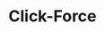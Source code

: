 <!-- Eksik state'leri bulmak için useEffect'e yakından bakın ve hangi state'lere bağlı olduğunu görün

Ayrıca, bir şeyleri "açabilmek" ve "kapatabilmek" için bu iki state'in ne tür değerlere sahip olması gerektiğini düşünün. Ne tür bir değer ve-ve ya değerler, binary bir yapıya sahiptir ve koşullu ifadeler yazarken ve bunları çalıştırırken oldukça kullanışlı olabilir?


Dört olay işleyici eksik:
    - İmleç "Basılı Tut" butonuna girdiğinde bir tane.
    - İmleç "Basılı Tut" butonundan çıktığında bir tane.
    - Kullanıcının mouse butonu "Basılı Tut" butonunun içinde aşağı indiğinde bir tane.
    - Kullanıcının mouse butonu "Basılı Tut" butonunun içinde yukarı çıktığında bir tane.

Her olay işleyicinin, sırayla, eksik state'lerden birini belirli bir şekilde ayarlaması gerekir.

Bu olayları nasıl dinleyeceğinizi bilmiyorsanız, Google'da biraz araştırma yapmanız yeterli

 -->
# Click-Force
